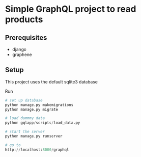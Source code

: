 # Simple GraphQL project to read products

## Prerequisites
- django
- graphene

## Setup

This project uses the default sqlite3 database

Run 
```py
# set up database
python manage.py makemigrations
python manage.py migrate

# load dummmy data
python gqlapp/scripts/load_data.py 

# start the server
python manage.py runserver

# go to 
http://localhost:8000/graphql
```